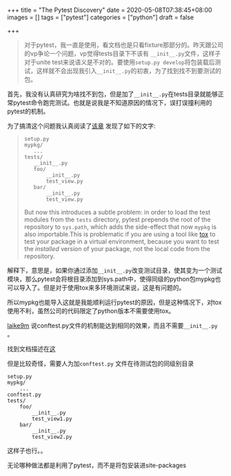 +++
title = "The Pytest Discovery"
date = 2020-05-08T07:38:45+08:00
images = []
tags = ["pytest"]
categories = ["python"]
draft = false

+++

> 对于pytest，我一直是使用，看文档也是只看fixture那部分的。昨天跟公司的vp争论一个问题，vp觉得tests目录下不该有 `__init__.py`文件，这样子对于unite test来说语义是不对的。要使用`setup.py develop`将包装载后测试，这样就不会出现我引入`__init__.py`的初衷，为了找到找不到要测试的包。

首先，我没有认真研究为啥找不到包，但是加了`__init__.py`在tests目录就能够正常pytest命令跑完测试。也就是说我是不知道原因的情况下，误打误撞利用的pytest的机制。

为了搞清这个问题我认真阅读了[该章](https://docs.pytest.org/en/latest/goodpractices.html#tests-outside-application-code) 发现了如下的文字:

>```
>setup.py
>mypkg/
>    ...
>tests/
>    __init__.py
>    foo/
>        __init__.py
>        test_view.py
>    bar/
>        __init__.py
>        test_view.py
>```
>
>But now this introduces a subtle problem: in order to load the test modules from the `tests` directory, pytest prepends the root of the repository to `sys.path`, which adds the side-effect that now `mypkg` is also importable.This is problematic if you are using a tool like [tox](https://docs.pytest.org/en/latest/goodpractices.html#tox) to test your package in a virtual environment, because you want to test the *installed* version of your package, not the local code from the repository.

解释下，意思是，如果你通过添加`__init__.py`改变测试目录，使其变为一个测试模块，那么pytest会将根目录添加到sys.path中，使得同级的python包mypkg也可以导入了。但是对于使用tox来多环境测试来说，这是有问题的。

所以mypkg也能导入这就是我能顺利运行pytest的原因，但是这种情况下，对tox使用不利，虽然公司的代码限定了python版本不需要使用tox。

[laike9m](https://laike9m.com/) 说conftest.py文件的机制能达到相同的效果，而且不需要`__init__.py` 。

找到文档描述在[这](https://docs.pytest.org/en/latest/pythonpath.html?highlight=conftest#pytest-import-mechanisms-and-sys-path-pythonpath)

但是比较奇怪，需要人为加`conftest.py` 文件在待测试包的同级别目录

```
setup.py
mypkg/
    ...
conftest.py
tests/
    foo/
        __init__.py
        test_view1.py
    bar/
        __init__.py
        test_view2.py
```

这样子也行。。

无论哪种做法都是利用了pytest，而不是将包安装进site-packages